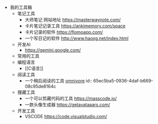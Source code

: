 - 我的工具箱
	- 笔记工具
		- 大师笔记 网站地址 https://masterwaynote.com/
		- 卡片笔记记录工具 https://ankimemory.com/space
		- 卡片记录的软件 https://flomoapp.com/
		- 一个写日记的软件 http://www.haoxg.net/index.html
	- 开发AI
		- https://gemini.google.com/
	- 常用的工具
	- 编程语言
		- [[C语言]]
	- 阅读工具
		- 一个稍后阅读的工具 [omnivore](https://omnivore.app/home)
		  id:: 65ec5ba5-0936-4daf-b669-08c95de8164c
	- 搜藏工具
		- 一个可以剪藏代码的工具 https://masscode.io/
		- 一款头像生成器 https://getavataaars.com/
	- 开发工具
		- VSCODE https://code.visualstudio.com/